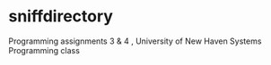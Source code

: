 # sniffdirectory


Programming assignments 3 & 4 , University of New Haven Systems Programming class
